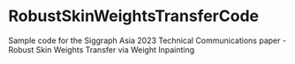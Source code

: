 # RobustSkinWeightsTransferCode
Sample code for the Siggraph Asia 2023 Technical Communications paper - Robust Skin Weights Transfer via Weight Inpainting
